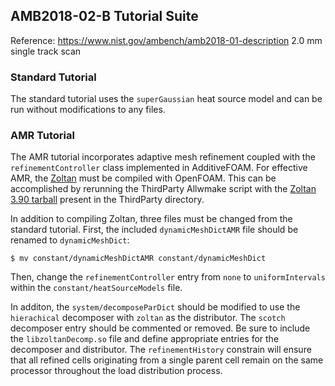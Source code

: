 ## AMB2018-02-B Tutorial Suite
Reference: https://www.nist.gov/ambench/amb2018-01-description
2.0 mm single track scan

### Standard Tutorial
The standard tutorial uses the `superGaussian` heat source model and can be run without modifications to any files.

### AMR Tutorial
The AMR tutorial incorporates adaptive mesh refinement coupled with the `refinementController` class implemented in AdditiveFOAM. For effective AMR, the [Zoltan](https://sandialabs.github.io/Zoltan) must be compiled with OpenFOAM. This can be accomplished by rerunning the ThirdParty Allwmake script with the [Zoltan 3.90 tarball](https://github.com/sandialabs/Zoltan/archive/refs/tags/v3.90.tar.gz) present in the ThirdParty directory.

In addition to compiling Zoltan, three files must be changed from the standard tutorial. First, the included `dynamicMeshDictAMR` file should be renamed to `dynamicMeshDict`:

`$ mv constant/dynamicMeshDictAMR constant/dynamicMeshDict`

Then, change the `refinementController` entry from `none` to `uniformIntervals` within the `constant/heatSourceModels` file.

In additon, the `system/decomposeParDict` should be modified to use the `hierachical` decomposer with `zoltan` as the distributor. The `scotch` decomposer entry should be commented or removed. Be sure to include the `libzoltanDecomp.so` file and define appropriate entries for the decomposer and distributor. The `refinementHistory` constrain will ensure that all refined cells originating from a single parent cell remain on the same processor throughout the load distribution process.
